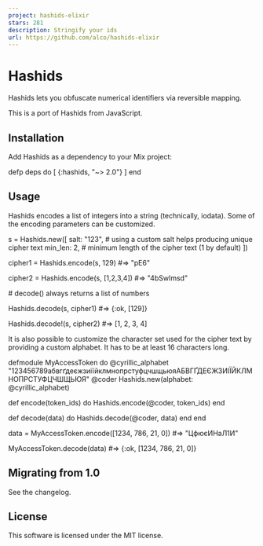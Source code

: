 ```yaml
---
project: hashids-elixir
stars: 281
description: Stringify your ids
url: https://github.com/alco/hashids-elixir
---
```


Hashids
=======

Hashids lets you obfuscate numerical identifiers via reversible mapping.

This is a port of Hashids from JavaScript.

Installation
------------

Add Hashids as a dependency to your Mix project:

defp deps do
  \[
    {:hashids, "~> 2.0"}
  \]
end

Usage
-----

Hashids encodes a list of integers into a string (technically, iodata). Some of the encoding parameters can be customized.

s \= Hashids.new(\[
  salt: "123",  \# using a custom salt helps producing unique cipher text
  min\_len: 2,   \# minimum length of the cipher text (1 by default)
\])

cipher1 \= Hashids.encode(s, 129)
#=> "pE6"

cipher2 \= Hashids.encode(s, \[1,2,3,4\])
#=> "4bSwImsd"

\# decode() always returns a list of numbers

Hashids.decode(s, cipher1)
#=> {:ok, \[129\]}

Hashids.decode!(s, cipher2)
#=> \[1, 2, 3, 4\]

It is also possible to customize the character set used for the cipher text by providing a custom alphabet. It has to be at least 16 characters long.

defmodule MyAccessToken do
  @cyrillic\_alphabet "123456789абвгґдеєжзиіїйклмнопрстуфцчшщьюяАБВГҐДЕЄЖЗИІЇЙКЛМНОПРСТУФЦЧШЩЬЮЯ"
  @coder Hashids.new(alphabet: @cyrillic\_alphabet)

  def encode(token\_ids) do
    Hashids.encode(@coder, token\_ids)
  end

  def decode(data) do
    Hashids.decode(@coder, data)
  end
end

data \= MyAccessToken.encode(\[1234, 786, 21, 0\])
#=> "ЦфюєИНаЛ1И"

MyAccessToken.decode(data)
#=> {:ok, \[1234, 786, 21, 0\]}

Migrating from 1.0
------------------

See the changelog.

License
-------

This software is licensed under the MIT license.
